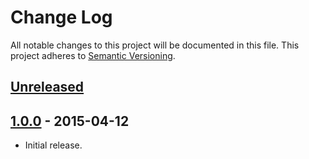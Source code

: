 # Change Log
All notable changes to this project will be documented in this file.
This project adheres to [Semantic Versioning](http://semver.org/).

## [Unreleased]

## [1.0.0] - 2015-04-12
- Initial release.

[Unreleased]: https://github.com/alxndr/flex/compare/v1.0.0...HEAD
[1.0.0]: https://github.com/alxndr/flex/compare/7aac95c560fdf7309098e1947b24f653d0a6e866...v1.0.0
